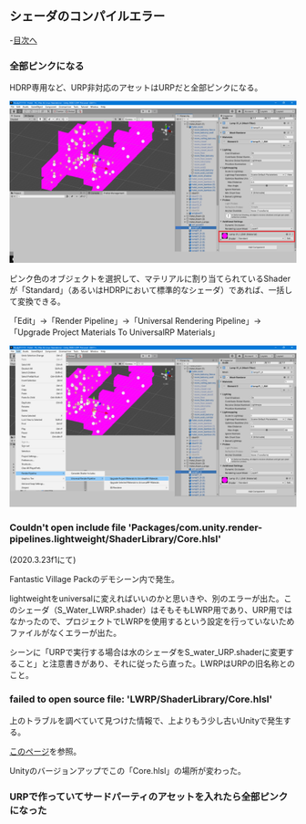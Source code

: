 ## シェーダのコンパイルエラー

-[目次へ](./)

### 全部ピンクになる

HDRP専用など、URP非対応のアセットはURPだと全部ピンクになる。

![Standardシェーダが割り当てられてピンクになったモデル](./media/shader_error_pink.png)

ピンク色のオブジェクトを選択して、マテリアルに割り当てられているShaderが「Standard」（あるいはHDRPにおいて標準的なシェーダ）であれば、一括して変換できる。

「Edit」→「Render Pipeline」→「Universal Rendering Pipeline」→「Upgrade Project Materials To UniversalRP Materials」

![一括して変換](./media/shader_error_pink_upgrade.png)


### Couldn't open include file 'Packages/com.unity.render-pipelines.lightweight/ShaderLibrary/Core.hlsl'

(2020.3.23f1にて)

Fantastic Village Packのデモシーン内で発生。

lightweightをuniversalに変えればいいのかと思いきや、別のエラーが出た。このシェーダ（S_Water_LWRP.shader）はそもそもLWRP用であり、URP用ではなかったので、プロジェクトでLWRPを使用するという設定を行っていないためファイルがなくエラーが出た。

シーンに「URPで実行する場合は水のシェーダをS_water_URP.shaderに変更すること」と注意書きがあり、それに従ったら直った。LWRPはURPの旧名称とのこと。

### failed to open source file: 'LWRP/ShaderLibrary/Core.hlsl'

上のトラブルを調べていて見つけた情報で、上よりもう少し古いUnityで発生する。

[このページ](https://baba-s.hatenablog.com/entry/2019/04/21/230500)を参照。

Unityのバージョンアップでこの「Core.hlsl」の場所が変わった。

### URPで作っていてサードパーティのアセットを入れたら全部ピンクになった









